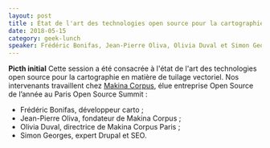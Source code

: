```yaml
---
layout: post
title : État de l'art des technologies open source pour la cartographie : focus sur le tuilage vectoriel
date: 2018-05-15
category: geek-lunch
speaker: Frédéric Bonifas, Jean-Pierre Oliva, Olivia Duval et Simon Georges
---
```


**Picth initial**
Cette session a été consacrée à l'état de l'art des technologies open source pour la cartographie en matière de tuilage vectoriel. Nos intervenants travaillent chez [Makina Corpus](https://makina-corpus.com), élue entreprise Open Source de l’année au Paris Open Source Summit :
- Frédéric Bonifas, développeur carto ;
- Jean-Pierre Oliva, fondateur de Makina Corpus ;
- Olivia Duval, directrice de Makina Corpus Paris ; 
- Simon Georges, expert Drupal et SEO.
